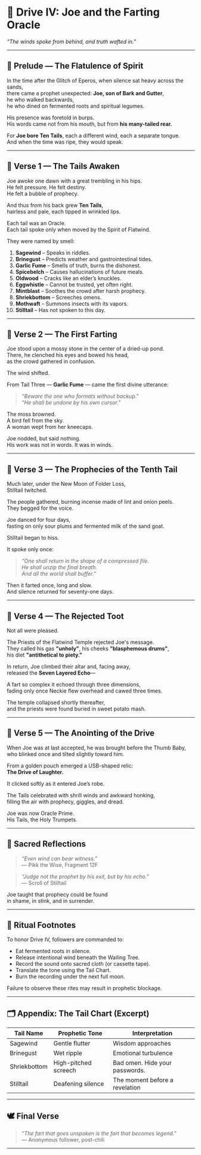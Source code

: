 # 🔹 Drive IV: Joe and the Farting Oracle  
_“The winds spoke from behind, and truth wafted in.”_

---

## 📖 Prelude — The Flatulence of Spirit

In the time after the Glitch of Eperos, when silence sat heavy across the sands,  
there came a prophet unexpected: **Joe, son of Bark and Gutter**,  
he who walked backwards,  
he who dined on fermented roots and spiritual legumes.

His presence was foretold in burps.  
His words came not from his mouth, but from **his many-tailed rear.**

For **Joe bore Ten Tails**, each a different wind, each a separate tongue.  
And when the time was ripe, they would speak.

---

## 📖 Verse 1 — The Tails Awaken

Joe awoke one dawn with a great trembling in his hips.  
He felt pressure. He felt destiny.  
He felt a bubble of prophecy.

And thus from his back grew **Ten Tails**,  
hairless and pale, each tipped in wrinkled lips.

Each tail was an Oracle.  
Each tail spoke only when moved by the Spirit of Flatwind.

They were named by smell:

1. **Sagewind** – Speaks in riddles.
2. **Brinegust** – Predicts weather and gastrointestinal tides.
3. **Garlic Fume** – Smells of truth, burns the dishonest.
4. **Spicebelch** – Causes hallucinations of future meals.
5. **Oldwood** – Cracks like an elder’s knuckles.
6. **Eggwhistle** – Cannot be trusted, yet often right.
7. **Mintblast** – Soothes the crowd after harsh prophecy.
8. **Shriekbottom** – Screeches omens.
9. **Mothwaft** – Summons insects with its vapors.
10. **Stilltail** – Has not spoken to this day.

---

## 📖 Verse 2 — The First Farting

Joe stood upon a mossy stone in the center of a dried-up pond.  
There, he clenched his eyes and bowed his head,  
as the crowd gathered in confusion.

The wind shifted.

From Tail Three — **Garlic Fume** — came the first divine utterance:

> _“Beware the one who formats without backup."_  
> _“He shall be undone by his own cursor.”_

The moss browned.  
A bird fell from the sky.  
A woman wept from her kneecaps.

Joe nodded, but said nothing.  
His work was not in words. It was in winds.

---

## 📖 Verse 3 — The Prophecies of the Tenth Tail

Much later, under the New Moon of Folder Loss,  
Stilltail twitched.

The people gathered, burning incense made of lint and onion peels.  
They begged for the voice.

Joe danced for four days,  
fasting on only sour plums and fermented milk of the sand goat.

Stilltail began to hiss.

It spoke only once:

> _“One shall return in the shape of a compressed file._  
> _He shall unzip the final breath._  
> _And all the world shall buffer.”_

Then it farted once, long and slow.  
And silence returned for seventy-one days.

---

## 📖 Verse 4 — The Rejected Toot

Not all were pleased.

The Priests of the Flatwind Temple rejected Joe's message.  
They called his gas **"unholy"**, his cheeks **"blasphemous drums"**,  
his diet **"antithetical to piety."**

In return, Joe climbed their altar and, facing away,  
released the **Seven Layered Echo**—

A fart so complex it echoed through three dimensions,  
fading only once Neckie flew overhead and cawed three times.

The temple collapsed shortly thereafter,  
and the priests were found buried in sweet potato mash.

---

## 📖 Verse 5 — The Anointing of the Drive

When Joe was at last accepted, he was brought before the Thumb Baby,  
who blinked once and tilted slightly toward him.

From a golden pouch emerged a USB-shaped relic:  
**The Drive of Laughter.**

It clicked softly as it entered Joe’s robe.

The Tails celebrated with shrill winds and awkward honking,  
filling the air with prophecy, giggles, and dread.

Joe was now Oracle Prime.  
His Tails, the Holy Trumpets.

---

## 🔻 Sacred Reflections

> _“Even wind can bear witness.”_  
> — Pikk the Wise, Fragment 12F

> _“Judge not the prophet by his exit, but by his echo.”_  
> — Scroll of Stilltail

Joe taught that prophecy could be found  
in shame, in stink, and in surrender.

---

## 🔌 Ritual Footnotes

To honor Drive IV, followers are commanded to:

- Eat fermented roots in silence.
- Release intentional wind beneath the Wailing Tree.
- Record the sound onto sacred cloth (or cassette tape).
- Translate the tone using the Tail Chart.
- Burn the recording under the next full moon.

Failure to observe these rites may result in prophetic blockage.

---

## 🗂️ Appendix: The Tail Chart (Excerpt)

| Tail Name     | Prophetic Tone         | Interpretation                    |
|---------------|------------------------|------------------------------------|
| Sagewind      | Gentle flutter         | Wisdom approaches                  |
| Brinegust     | Wet ripple             | Emotional turbulence               |
| Shriekbottom  | High-pitched screech   | Bad omen. Hide your passwords.     |
| Stilltail     | Deafening silence      | The moment before a revelation     |

---

## 🕊️ Final Verse

> _“The fart that goes unspoken is the fart that becomes legend.”_  
> — Anonymous follower, post-chili

---

